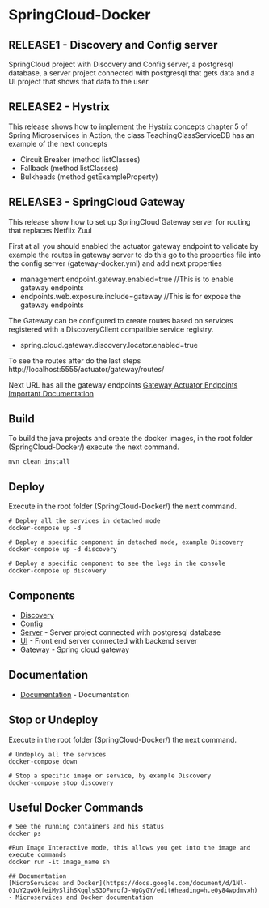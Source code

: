 # SpringCloud-Docker

## RELEASE1 - Discovery and Config server 

SpringCloud project with Discovery and Config server, a postgresql database, a server project connected with postgresql that gets data and a UI project that shows that data to the user 

## RELEASE2 - Hystrix
This release shows how to implement the Hystrix concepts chapter 5 of Spring Microservices in Action, the class TeachingClassServiceDB has an example of the next concepts

* Circuit Breaker (method listClasses)
* Fallback (method listClasses)
* Bulkheads (method getExampleProperty)

## RELEASE3 - SpringCloud Gateway
This release show how to set up SpringCloud Gateway server for routing that replaces Netflix Zuul

First at all you should enabled the actuator gateway endpoint to validate by example the routes in gateway server to do this go to the properties file into the config server (gateway-docker.yml) and add next properties
* management.endpoint.gateway.enabled=true //This is to enable gateway endpoints
* endpoints.web.exposure.include=gateway //This is for expose the gateway endpoints 

The Gateway can be configured to create routes based on services registered with a DiscoveryClient compatible service registry. 
* spring.cloud.gateway.discovery.locator.enabled=true

To see the routes after do the last steps 
http://localhost:5555/actuator/gateway/routes/

Next URL has all the gateway endpoints
[Gateway Actuator Endpoints](https://cloud.spring.io/spring-cloud-gateway/reference/html/#recap-list-of-all-endpoints) 
[Important Documentation](https://github.com/spring-cloud/spring-cloud-gateway/blob/master/docs/src/main/asciidoc/spring-cloud-gateway.adoc#fluent-java-routes-api)

## Build
To build the java projects and create the docker images, in the root folder (SpringCloud-Docker/) execute the next command.

```
mvn clean install
```

## Deploy

Execute in the root folder (SpringCloud-Docker/) the next command.

```
# Deploy all the services in detached mode
docker-compose up -d

# Deploy a specific component in detached mode, example Discovery
docker-compose up -d discovery

# Deploy a specific component to see the logs in the console
docker-compose up discovery
```

## Components
* [Discovery](http://localhost:8761/) 
* [Config](http://localhost:8888/postgresql/docker)
* [Server](http://localhost:8081/class) - Server project connected with postgresql database
* [UI](http://localhost:8080) - Front end server connected with backend server
* [Gateway](http://localhost:5555/actuator/gateway/routes) - Spring cloud gateway

## Documentation
* [Documentation](https://docs.google.com/document/d/1Nl-01uY2qwOkfeiMySlihSKqqlsS3DFwrofJ-WgGyGY/edit#) - Documentation

## Stop or Undeploy

Execute in the root folder (SpringCloud-Docker/) the next command.

```
# Undeploy all the services
docker-compose down

# Stop a specific image or service, by example Discovery
docker-compose stop discovery

```

## Useful Docker Commands
```
# See the running containers and his status
docker ps

#Run Image Interactive mode, this allows you get into the image and execute commands
docker run -it image_name sh

## Documentation
[MicroServices and Docker](https://docs.google.com/document/d/1Nl-01uY2qwOkfeiMySlihSKqqlsS3DFwrofJ-WgGyGY/edit#heading=h.e0y84wpdmvxh) - Microservices and Docker documentation